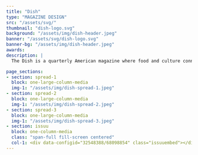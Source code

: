 ```yaml
---
title: "Dish"
type: "MAGAZINE DESIGN"
src: "/assets/svg/"
thumbnail: "dish-logo.svg"
background: "/assets/img/dish-header.jpeg"
banner: "/assets/svg/dish-logo.svg"
banner-bg: "/assets/img/dish-header.jpeg"
awards:
description: |
  The Dish is a quarterly American magazine where food and culture connect. We believe in authenticity and transparency in the kitchen, both in the food and the great people making it. Dish cares about diversity and the meals that bring us together. The publication targets both male and females ranging from early 20’s (readers who have sparked an interest in cooking) to late 40’s (readers who have experience with cooking, but want to keep in touch with whats new). Run The Dish seeks to take an authentic approach to every day cooking. 

page_sections:
- section: spread-1
  block: one-large-column-media
  img-1: "/assets/img/dish-spread-1.jpeg"
- section: spread-2
  block: one-large-column-media
  img-1: "/assets/img/dish-spread-2.jpeg"
- section: spread-3
  block: one-large-column-media
  img-1: "/assets/img/dish-spread-3.jpeg"
- section: issuu
  block: one-column-media
  class: "span-full fill-screen centered"
  col-1: <div data-configid="32548388/68098854" class="issuuembed"></div><script type="text/javascript" src="//e.issuu.com/embed.js" async="true"></script>
---
```

